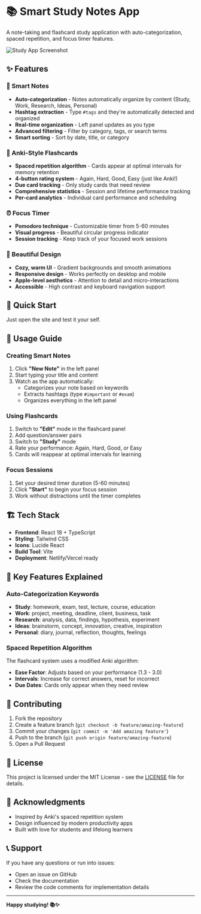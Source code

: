 # 📚 Smart Study Notes App

A note-taking and flashcard study application with auto-categorization, spaced repetition, and focus timer features.

![Study App Screenshot](https://images.unsplash.com/photo-1434030216411-0b793f4b4173?w=800&h=400&fit=crop)

## ✨ Features

### 🧠 Smart Notes
- **Auto-categorization** - Notes automatically organize by content (Study, Work, Research, Ideas, Personal)
- **Hashtag extraction** - Type `#tags` and they're automatically detected and organized
- **Real-time organization** - Left panel updates as you type
- **Advanced filtering** - Filter by category, tags, or search terms
- **Smart sorting** - Sort by date, title, or category

### 🎴 Anki-Style Flashcards
- **Spaced repetition algorithm** - Cards appear at optimal intervals for memory retention
- **4-button rating system** - Again, Hard, Good, Easy (just like Anki!)
- **Due card tracking** - Only study cards that need review
- **Comprehensive statistics** - Session and lifetime performance tracking
- **Per-card analytics** - Individual card performance and scheduling

### ⏰ Focus Timer
- **Pomodoro technique** - Customizable timer from 5-60 minutes
- **Visual progress** - Beautiful circular progress indicator
- **Session tracking** - Keep track of your focused work sessions

### 🎨 Beautiful Design
- **Cozy, warm UI** - Gradient backgrounds and smooth animations
- **Responsive design** - Works perfectly on desktop and mobile
- **Apple-level aesthetics** - Attention to detail and micro-interactions
- **Accessible** - High contrast and keyboard navigation support

## 🚀 Quick Start

Just open the site and test it your self.

## 📱 Usage Guide

### Creating Smart Notes
1. Click **"New Note"** in the left panel
2. Start typing your title and content
3. Watch as the app automatically:
   - Categorizes your note based on keywords
   - Extracts hashtags (type `#important` or `#exam`)
   - Organizes everything in the left panel

### Using Flashcards
1. Switch to **"Edit"** mode in the flashcard panel
2. Add question/answer pairs
3. Switch to **"Study"** mode
4. Rate your performance: Again, Hard, Good, or Easy
5. Cards will reappear at optimal intervals for learning

### Focus Sessions
1. Set your desired timer duration (5-60 minutes)
2. Click **"Start"** to begin your focus session
3. Work without distractions until the timer completes

## 🏗️ Tech Stack

- **Frontend**: React 18 + TypeScript
- **Styling**: Tailwind CSS
- **Icons**: Lucide React
- **Build Tool**: Vite
- **Deployment**: Netlify/Vercel ready

## 🎯 Key Features Explained

### Auto-Categorization Keywords
- **Study**: homework, exam, test, lecture, course, education
- **Work**: project, meeting, deadline, client, business, task
- **Research**: analysis, data, findings, hypothesis, experiment
- **Ideas**: brainstorm, concept, innovation, creative, inspiration
- **Personal**: diary, journal, reflection, thoughts, feelings

### Spaced Repetition Algorithm
The flashcard system uses a modified Anki algorithm:
- **Ease Factor**: Adjusts based on your performance (1.3 - 3.0)
- **Intervals**: Increase for correct answers, reset for incorrect
- **Due Dates**: Cards only appear when they need review

## 🤝 Contributing

1. Fork the repository
2. Create a feature branch (`git checkout -b feature/amazing-feature`)
3. Commit your changes (`git commit -m 'Add amazing feature'`)
4. Push to the branch (`git push origin feature/amazing-feature`)
5. Open a Pull Request

## 📄 License

This project is licensed under the MIT License - see the [LICENSE](LICENSE) file for details.

## 🙏 Acknowledgments

- Inspired by Anki's spaced repetition system
- Design influenced by modern productivity apps
- Built with love for students and lifelong learners

## 📞 Support

If you have any questions or run into issues:
- Open an issue on GitHub
- Check the documentation
- Review the code comments for implementation details

---

**Happy studying! 📚✨**
